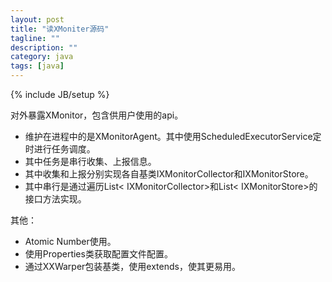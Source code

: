 ```yaml
--- 
layout: post 
title: "读XMoniter源码" 
tagline: "" 
description: "" 
category: java 
tags: [java] 
--- 
```

{% include JB/setup %}

对外暴露XMonitor，包含供用户使用的api。

* 维护在进程中的是XMonitorAgent。其中使用ScheduledExecutorService定时进行任务调度。
* 其中任务是串行收集、上报信息。
* 其中收集和上报分别实现各自基类IXMonitorCollector和IXMonitorStore。
* 其中串行是通过遍历List< IXMonitorCollector>和List< IXMonitorStore>的接口方法实现。


其他：
* Atomic Number使用。
* 使用Properties类获取配置文件配置。
* 通过XXWarper包装基类，使用extends，使其更易用。
